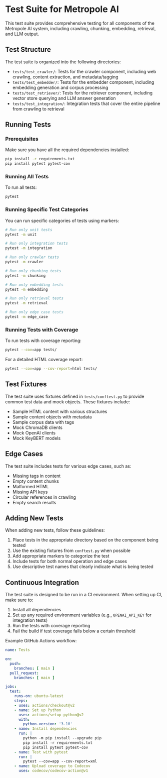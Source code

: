 # Test Suite for Metropole AI

This test suite provides comprehensive testing for all components of the Metropole AI system, including crawling, chunking, embedding, retrieval, and LLM output.

## Test Structure

The test suite is organized into the following directories:

- `tests/test_crawler/`: Tests for the crawler component, including web crawling, content extraction, and metadata/tagging
- `tests/test_embedder/`: Tests for the embedder component, including embedding generation and corpus processing
- `tests/test_retriever/`: Tests for the retriever component, including vector store querying and LLM answer generation
- `tests/test_integration/`: Integration tests that cover the entire pipeline from crawling to retrieval

## Running Tests

### Prerequisites

Make sure you have all the required dependencies installed:

```bash
pip install -r requirements.txt
pip install pytest pytest-cov
```

### Running All Tests

To run all tests:

```bash
pytest
```

### Running Specific Test Categories

You can run specific categories of tests using markers:

```bash
# Run only unit tests
pytest -m unit

# Run only integration tests
pytest -m integration

# Run only crawler tests
pytest -m crawler

# Run only chunking tests
pytest -m chunking

# Run only embedding tests
pytest -m embedding

# Run only retrieval tests
pytest -m retrieval

# Run only edge case tests
pytest -m edge_case
```

### Running Tests with Coverage

To run tests with coverage reporting:

```bash
pytest --cov=app tests/
```

For a detailed HTML coverage report:

```bash
pytest --cov=app --cov-report=html tests/
```

## Test Fixtures

The test suite uses fixtures defined in `tests/conftest.py` to provide common test data and mock objects. These fixtures include:

- Sample HTML content with various structures
- Sample content objects with metadata
- Sample corpus data with tags
- Mock ChromaDB clients
- Mock OpenAI clients
- Mock KeyBERT models

## Edge Cases

The test suite includes tests for various edge cases, such as:

- Missing tags in content
- Empty content chunks
- Malformed HTML
- Missing API keys
- Circular references in crawling
- Empty search results

## Adding New Tests

When adding new tests, follow these guidelines:

1. Place tests in the appropriate directory based on the component being tested
2. Use the existing fixtures from `conftest.py` when possible
3. Add appropriate markers to categorize the test
4. Include tests for both normal operation and edge cases
5. Use descriptive test names that clearly indicate what is being tested

## Continuous Integration

The test suite is designed to be run in a CI environment. When setting up CI, make sure to:

1. Install all dependencies
2. Set up any required environment variables (e.g., `OPENAI_API_KEY` for integration tests)
3. Run the tests with coverage reporting
4. Fail the build if test coverage falls below a certain threshold

Example GitHub Actions workflow:

```yaml
name: Tests

on:
  push:
    branches: [ main ]
  pull_request:
    branches: [ main ]

jobs:
  test:
    runs-on: ubuntu-latest
    steps:
    - uses: actions/checkout@v2
    - name: Set up Python
      uses: actions/setup-python@v2
      with:
        python-version: '3.10'
    - name: Install dependencies
      run: |
        python -m pip install --upgrade pip
        pip install -r requirements.txt
        pip install pytest pytest-cov
    - name: Test with pytest
      run: |
        pytest --cov=app --cov-report=xml
    - name: Upload coverage to Codecov
      uses: codecov/codecov-action@v1
